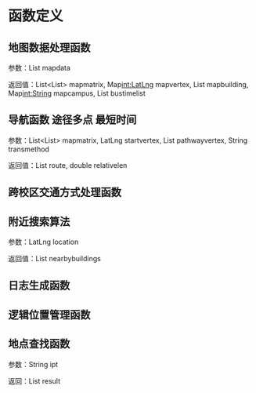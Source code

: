 # 函数定义

## 地图数据处理函数

参数：List<String> mapdata

返回值：List<List<edge>> mapmatrix, Map<int:LatLng> mapvertex, List<Building> mapbuilding, Map<int:String> mapcampus, List<schoolbus> bustimelist

## 导航函数 途径多点 最短时间

参数：List<List<edge>> mapmatrix, LatLng startvertex, List<LatLng> pathwayvertex, String transmethod

返回值：List<int> route, double relativelen

## 跨校区交通方式处理函数

## 附近搜索算法

参数：LatLng location

返回值：List<Building> nearbybuildings

## 日志生成函数

## 逻辑位置管理函数

## 地点查找函数
 
参数：String ipt

返回：List<Building> result